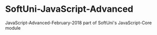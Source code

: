 # SoftUni-JavaScript-Advanced
JavaScript-Advanced-February-2018 part of SoftUni's JavaScript-Core module
